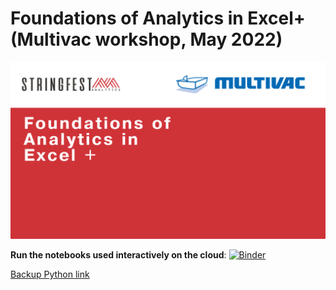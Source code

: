 # Foundations of Analytics in Excel+ (Multivac workshop, May 2022)

![Event cover](images/cover.png)

**Run the notebooks used interactively on the cloud**: [![Binder](https://mybinder.org/badge_logo.svg)](https://mybinder.org/v2/gh/stringfestdata/foundations-analytics-excel-multivac/HEAD)

[Backup Python link](https://colab.research.google.com/github/stringfestdata/foundations-analytics-excel-multivac/blob/main/3-python/.ipynb_checkpoints/data-baseball-checkpoint.ipynb)
